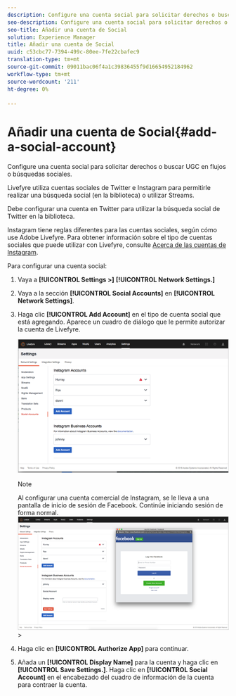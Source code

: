 ```yaml
---
description: Configure una cuenta social para solicitar derechos o buscar UGC en flujos o búsquedas sociales.
seo-description: Configure una cuenta social para solicitar derechos o buscar UGC en flujos o búsquedas sociales.
seo-title: Añadir una cuenta de Social
solution: Experience Manager
title: Añadir una cuenta de Social
uuid: c53cbc77-7394-499c-80ee-7fe22cbafec9
translation-type: tm+mt
source-git-commit: 09011bac06f4a1c39836455f9d16654952184962
workflow-type: tm+mt
source-wordcount: '211'
ht-degree: 0%

---
```



# Añadir una cuenta de Social{#add-a-social-account}

Configure una cuenta social para solicitar derechos o buscar UGC en flujos o búsquedas sociales.

Livefyre utiliza cuentas sociales de Twitter e Instagram para permitirle realizar una búsqueda social (en la biblioteca) o utilizar Streams.

Debe configurar una cuenta en Twitter para utilizar la búsqueda social de Twitter en la biblioteca.

Instagram tiene reglas diferentes para las cuentas sociales, según cómo use Adobe Livefyre. Para obtener información sobre el tipo de cuentas sociales que puede utilizar con Livefyre, consulte [Acerca de las cuentas de Instagram](/help/using/c-users-creating-accounts-with-studio-access/t-configure-social-accout-instagram/c-about-instagram-accounts.md#c_about_instagram_accounts).

Para configurar una cuenta social:

1. Vaya a **[!UICONTROL Settings >]** **[!UICONTROL Network Settings.]**
1. Vaya a la sección **[!UICONTROL Social Accounts]** en **[!UICONTROL Network Settings]**.
1. Haga clic **[!UICONTROL Add Account]** en el tipo de cuenta social que está agregando. Aparece un cuadro de diálogo que le permite autorizar la cuenta de Livefyre.

   ![](assets/i_settings_social_insta.png)

   >[!NOTE]
   >
   >Al configurar una cuenta comercial de Instagram, se le lleva a una pantalla de inicio de sesión de Facebook. Continúe iniciando sesión de forma normal.  ![](assets/i_insta_biz_facebook_dialog.png)   >

1. Haga clic en **[!UICONTROL Authorize App]** para continuar.
1. Añada un **[!UICONTROL Display Name]** para la cuenta y haga clic en **[!UICONTROL Save Settings.]**. Haga clic en **[!UICONTROL Social Account]** en el encabezado del cuadro de información de la cuenta para contraer la cuenta.
